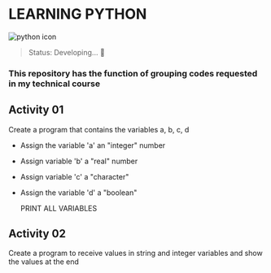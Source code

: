 # LEARNING PYTHON
![python icon](https://user-images.githubusercontent.com/113046021/198093589-35c1f817-d05d-4707-a9df-f510a37dd365.png)
> Status: Developing... 🚧

### This repository has the function of grouping codes requested in my technical course


## Activity 01

Create a program that contains the variables a, b, c, d

+ Assign the variable 'a' an "integer" number
+ Assign variable 'b' a "real" number
+ Assign variable 'c' a "character"
+ Assign the variable 'd' a "boolean"

  PRINT ALL VARIABLES
  
  

## Activity 02
 
 Create a program to receive values in string and integer variables and show the values at the end
